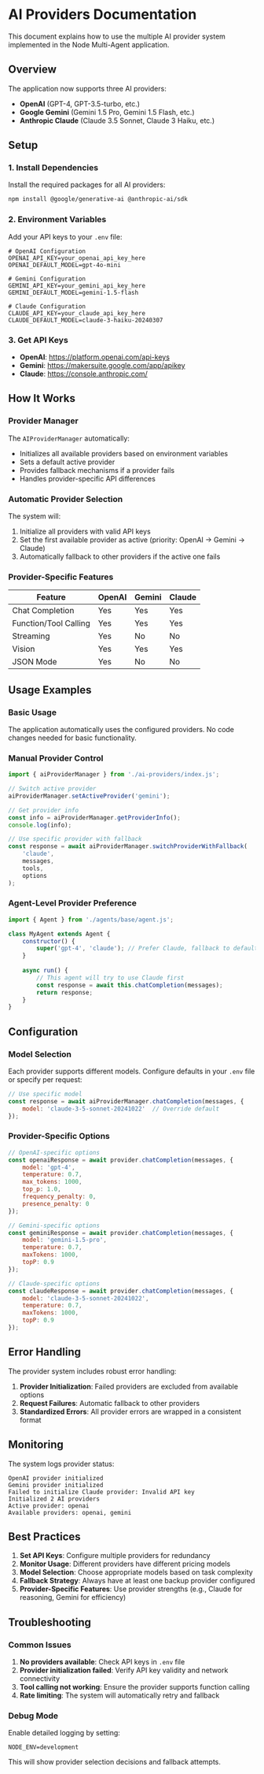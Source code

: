 # AI Providers Documentation

This document explains how to use the multiple AI provider system implemented in the Node Multi-Agent application.

## Overview

The application now supports three AI providers:
- **OpenAI** (GPT-4, GPT-3.5-turbo, etc.)
- **Google Gemini** (Gemini 1.5 Pro, Gemini 1.5 Flash, etc.)
- **Anthropic Claude** (Claude 3.5 Sonnet, Claude 3 Haiku, etc.)

## Setup

### 1. Install Dependencies

Install the required packages for all AI providers:

```bash
npm install @google/generative-ai @anthropic-ai/sdk
```

### 2. Environment Variables

Add your API keys to your `.env` file:

```env
# OpenAI Configuration
OPENAI_API_KEY=your_openai_api_key_here
OPENAI_DEFAULT_MODEL=gpt-4o-mini

# Gemini Configuration  
GEMINI_API_KEY=your_gemini_api_key_here
GEMINI_DEFAULT_MODEL=gemini-1.5-flash

# Claude Configuration
CLAUDE_API_KEY=your_claude_api_key_here
CLAUDE_DEFAULT_MODEL=claude-3-haiku-20240307
```

### 3. Get API Keys

- **OpenAI**: https://platform.openai.com/api-keys
- **Gemini**: https://makersuite.google.com/app/apikey
- **Claude**: https://console.anthropic.com/

## How It Works

### Provider Manager

The `AIProviderManager` automatically:
- Initializes all available providers based on environment variables
- Sets a default active provider
- Provides fallback mechanisms if a provider fails
- Handles provider-specific API differences

### Automatic Provider Selection

The system will:
1. Initialize all providers with valid API keys
2. Set the first available provider as active (priority: OpenAI → Gemini → Claude)
3. Automatically fallback to other providers if the active one fails

### Provider-Specific Features

| Feature | OpenAI | Gemini | Claude |
|---------|--------|--------|--------|
| Chat Completion | Yes | Yes | Yes |
| Function/Tool Calling | Yes | Yes | Yes |
| Streaming | Yes | No | No |
| Vision | Yes | Yes | Yes |
| JSON Mode | Yes | No | No |

## Usage Examples

### Basic Usage

The application automatically uses the configured providers. No code changes needed for basic functionality.

### Manual Provider Control

```javascript
import { aiProviderManager } from './ai-providers/index.js';

// Switch active provider
aiProviderManager.setActiveProvider('gemini');

// Get provider info
const info = aiProviderManager.getProviderInfo();
console.log(info);

// Use specific provider with fallback
const response = await aiProviderManager.switchProviderWithFallback(
    'claude',
    messages,
    tools,
    options
);
```

### Agent-Level Provider Preference

```javascript
import { Agent } from './agents/base/agent.js';

class MyAgent extends Agent {
    constructor() {
        super('gpt-4', 'claude'); // Prefer Claude, fallback to default
    }
    
    async run() {
        // This agent will try to use Claude first
        const response = await this.chatCompletion(messages);
        return response;
    }
}
```

## Configuration

### Model Selection

Each provider supports different models. Configure defaults in your `.env` file or specify per request:

```javascript
// Use specific model
const response = await aiProviderManager.chatCompletion(messages, {
    model: 'claude-3-5-sonnet-20241022'  // Override default
});
```

### Provider-Specific Options

```javascript
// OpenAI-specific options
const openaiResponse = await provider.chatCompletion(messages, {
    model: 'gpt-4',
    temperature: 0.7,
    max_tokens: 1000,
    top_p: 1.0,
    frequency_penalty: 0,
    presence_penalty: 0
});

// Gemini-specific options  
const geminiResponse = await provider.chatCompletion(messages, {
    model: 'gemini-1.5-pro',
    temperature: 0.7,
    maxTokens: 1000,
    topP: 0.9
});

// Claude-specific options
const claudeResponse = await provider.chatCompletion(messages, {
    model: 'claude-3-5-sonnet-20241022',
    temperature: 0.7,
    maxTokens: 1000,
    topP: 0.9
});
```

## Error Handling

The provider system includes robust error handling:

1. **Provider Initialization**: Failed providers are excluded from available options
2. **Request Failures**: Automatic fallback to other providers
3. **Standardized Errors**: All provider errors are wrapped in a consistent format

## Monitoring

The system logs provider status:

```
OpenAI provider initialized
Gemini provider initialized  
Failed to initialize Claude provider: Invalid API key
Initialized 2 AI providers
Active provider: openai
Available providers: openai, gemini
```

## Best Practices

1. **Set API Keys**: Configure multiple providers for redundancy
2. **Monitor Usage**: Different providers have different pricing models
3. **Model Selection**: Choose appropriate models based on task complexity
4. **Fallback Strategy**: Always have at least one backup provider configured
5. **Provider-Specific Features**: Use provider strengths (e.g., Claude for reasoning, Gemini for efficiency)

## Troubleshooting

### Common Issues

1. **No providers available**: Check API keys in `.env` file
2. **Provider initialization failed**: Verify API key validity and network connectivity  
3. **Tool calling not working**: Ensure the provider supports function calling
4. **Rate limiting**: The system will automatically retry and fallback

### Debug Mode

Enable detailed logging by setting:

```env
NODE_ENV=development
```

This will show provider selection decisions and fallback attempts.
